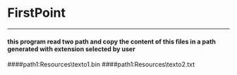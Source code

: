 # FirstPoint
***
#### this program read two path and copy the content of this files in a path generated with extension selected by user
####path1:Resources\\texto1.bin
####path1:Resources\\texto2.txt